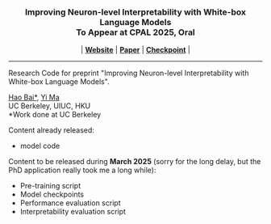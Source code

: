<!-- <p align="center">
    <img src="./assets/digirl-logo-text.png" alt="logo" width="20%">
</p>
-->


<h3 align="center">
Improving Neuron-level Interpretability with White-box Language Models 
<br>
<b>To Appear at CPAL 2025, Oral</b>

</h3>


<p align="center">
| <a href="https://crate-lm.github.io/"><b>Website</b></a> | <a href="https://arxiv.org/abs/2410.16443"><b>Paper</b></a> | <a href="https://github.com/crate-lm/crate-lm"><b>Checkpoint</b></a> |
</p>

---

Research Code for preprint "Improving Neuron-level Interpretability with White-box Language Models".

[Hao Bai*](https://jackgethome.com), [Yi Ma](https://people.eecs.berkeley.edu/~yima/)<br>
UC Berkeley, UIUC, HKU
<br>
*Work done at UC Berkeley

Content already released:
- model code

Content to be released during **March 2025** (sorry for the long delay, but the PhD application really took me a long while):

- Pre-training script
- Model checkpoints
- Performance evaluation script
- Interpretability evaluation script
